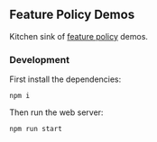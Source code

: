 ## Feature Policy Demos

Kitchen sink of [feature policy](https://www.chromestatus.com/feature/5694225681219584) demos.

### Development

First install the dependencies:

`npm i`

Then run the web server:

`npm run start`

